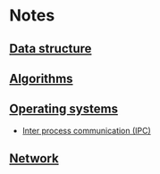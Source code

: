 # Notes

## [Data structure](data_structures.md)
## [Algorithms](algorithms.md)
## [Operating systems](operating_systems.md)
- [Inter process communication (IPC)](ipc.md)
## [Network](network/README.md)
